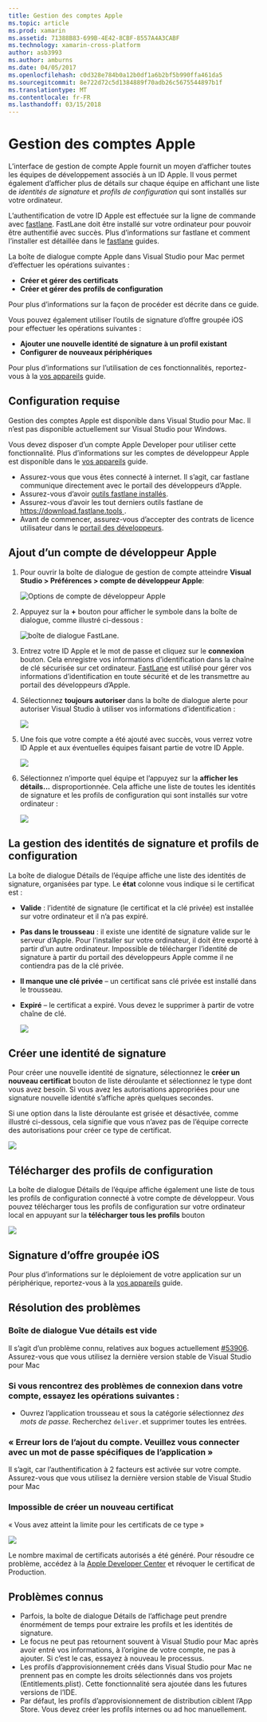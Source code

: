 ```yaml
---
title: Gestion des comptes Apple
ms.topic: article
ms.prod: xamarin
ms.assetid: 71388B83-699B-4E42-8CBF-8557A4A3CABF
ms.technology: xamarin-cross-platform
author: asb3993
ms.author: amburns
ms.date: 04/05/2017
ms.openlocfilehash: c0d328e784b0a12b0df1a6b2bf5b990ffa461da5
ms.sourcegitcommit: 8e722d72c5d1384889f70adb26c5675544897b1f
ms.translationtype: MT
ms.contentlocale: fr-FR
ms.lasthandoff: 03/15/2018
---
```

# <a name="apple-account-management"></a>Gestion des comptes Apple

L’interface de gestion de compte Apple fournit un moyen d’afficher toutes les équipes de développement associés à un ID Apple. Il vous permet également d’afficher plus de détails sur chaque équipe en affichant une liste de _identités de signature_ et _profils de configuration_ qui sont installés sur votre ordinateur.

L’authentification de votre ID Apple est effectuée sur la ligne de commande avec [fastlane](https://fastlane.tools/). FastLane doit être installé sur votre ordinateur pour pouvoir être authentifié avec succès. Plus d’informations sur fastlane et comment l’installer est détaillée dans le [fastlane](~/ios/deploy-test/provisioning/fastlane/index.md) guides.

La boîte de dialogue compte Apple dans Visual Studio pour Mac permet d’effectuer les opérations suivantes :

* **Créer et gérer des certificats** 
* **Créer et gérer des profils de configuration** 

Pour plus d’informations sur la façon de procéder est décrite dans ce guide.

Vous pouvez également utiliser l’outils de signature d’offre groupée iOS pour effectuer les opérations suivantes :

* **Ajouter une nouvelle identité de signature à un profil existant** 
* **Configurer de nouveaux périphériques** 

Pour plus d’informations sur l’utilisation de ces fonctionnalités, reportez-vous à la [vos appareils](~/ios/get-started/installation/device-provisioning/index.md) guide.
️
## <a name="requirements"></a>Configuration requise

Gestion des comptes Apple est disponible dans Visual Studio pour Mac. Il n’est pas disponible actuellement sur Visual Studio pour Windows.

Vous devez disposer d’un compte Apple Developer pour utiliser cette fonctionnalité. Plus d’informations sur les comptes de développeur Apple est disponible dans le [vos appareils](~/ios/get-started/installation/device-provisioning/index.md) guide.

- Assurez-vous que vous êtes connecté à internet. Il s’agit, car fastlane communique directement avec le portail des développeurs d’Apple.
- Assurez-vous d’avoir [outils fastlane installés](~/ios/deploy-test/provisioning/fastlane/index.md#Installation).
- Assurez-vous d’avoir les tout derniers outils fastlane de [ https://download.fastlane.tools ](https://download.fastlane.tools).
- Avant de commencer, assurez-vous d’accepter des contrats de licence utilisateur dans le [portail des développeurs](https://developer.apple.com/account/).

## <a name="adding-an-apple-developer-account"></a>Ajout d’un compte de développeur Apple

1. Pour ouvrir la boîte de dialogue de gestion de compte atteindre **Visual Studio > Préférences > compte de développeur Apple**:

    ![Options de compte de développeur Apple](apple-account-management-images/image1.png)

2. Appuyez sur la  **+**  bouton pour afficher le symbole dans la boîte de dialogue, comme illustré ci-dessous : 

    ![boîte de dialogue FastLane.](apple-account-management-images/image2.png)

4. Entrez votre ID Apple et le mot de passe et cliquez sur le **connexion** bouton. Cela enregistre vos informations d’identification dans la chaîne de clé sécurisée sur cet ordinateur. [FastLane](~/ios/deploy-test/provisioning/fastlane/index.md) est utilisé pour gérer vos informations d’identification en toute sécurité et de les transmettre au portail des développeurs d’Apple.
 
5. Sélectionnez **toujours autoriser** dans la boîte de dialogue alerte pour autoriser Visual Studio à utiliser vos informations d’identification :

    ![](apple-account-management-images/image4.png)

6. Une fois que votre compte a été ajouté avec succès, vous verrez votre ID Apple et aux éventuelles équipes faisant partie de votre ID Apple.

    ![](apple-account-management-images/image5.png)

7. Sélectionnez n’importe quel équipe et l’appuyez sur la **afficher les détails...** disproportionnée. Cela affiche une liste de toutes les identités de signature et les profils de configuration qui sont installés sur votre ordinateur :

    ![](apple-account-management-images/image6.png)


<a name="managing" />


## <a name="managing-signing-identities-and-provisioning-profiles"></a>La gestion des identités de signature et profils de configuration

La boîte de dialogue Détails de l’équipe affiche une liste des identités de signature, organisées par type. Le **état** colonne vous indique si le certificat est : 

* **Valide** : l’identité de signature (le certificat et la clé privée) est installée sur votre ordinateur et il n’a pas expiré.

* **Pas dans le trousseau** : il existe une identité de signature valide sur le serveur d’Apple. Pour l’installer sur votre ordinateur, il doit être exporté à partir d’un autre ordinateur. Impossible de télécharger l’identité de signature à partir du portail des développeurs Apple comme il ne contiendra pas de la clé privée.

* **Il manque une clé privée** – un certificat sans clé privée est installé dans le trousseau.

* **Expiré** – le certificat a expiré. Vous devez le supprimer à partir de votre chaîne de clé.

  ![](apple-account-management-images/image7.png)

## <a name="create-a-signing-identities"></a>Créer une identité de signature

Pour créer une nouvelle identité de signature, sélectionnez le **créer un nouveau certificat** bouton de liste déroulante et sélectionnez le type dont vous avez besoin. Si vous avez les autorisations appropriées pour une signature nouvelle identité s’affiche après quelques secondes.

Si une option dans la liste déroulante est grisée et désactivée, comme illustré ci-dessous, cela signifie que vous n’avez pas de l’équipe correcte des autorisations pour créer ce type de certificat.

![](apple-account-management-images/image8.png)

## <a name="download-provisioning-profiles"></a>Télécharger des profils de configuration

La boîte de dialogue Détails de l’équipe affiche également une liste de tous les profils de configuration connecté à votre compte de développeur. Vous pouvez télécharger tous les profils de configuration sur votre ordinateur local en appuyant sur la **télécharger tous les profils** bouton

![](apple-account-management-images/image9.png)

## <a name="ios-bundle-signing"></a>Signature d’offre groupée iOS

Pour plus d’informations sur le déploiement de votre application sur un périphérique, reportez-vous à la [vos appareils](~/ios/get-started/installation/device-provisioning/index.md) guide.

## <a name="troubleshooting"></a>Résolution des problèmes

### <a name="view-details-dialog-is-empty"></a>Boîte de dialogue Vue détails est vide

Il s’agit d’un problème connu, relatives aux bogues actuellement [#53906](https://bugzilla.xamarin.com/show_bug.cgi?id=53906). Assurez-vous que vous utilisez la dernière version stable de Visual Studio pour Mac

### <a name="if-you-are-experiencing-issues-logging-in-your-account-please-try-the-following"></a>Si vous rencontrez des problèmes de connexion dans votre compte, essayez les opérations suivantes :

* Ouvrez l’application trousseau et sous la catégorie sélectionnez *des mots de passe*. Recherchez `deliver.`et supprimer toutes les entrées.

### <a name="error-adding-account-please-sign-in-with-an-app-specific-password"></a>« Erreur lors de l’ajout du compte. Veuillez vous connecter avec un mot de passe spécifiques de l’application »

Il s’agit, car l’authentification à 2 facteurs est activée sur votre compte. Assurez-vous que vous utilisez la dernière version stable de Visual Studio pour Mac

### <a name="failed-to-create-new-certificate"></a>Impossible de créer un nouveau certificat
« Vous avez atteint la limite pour les certificats de ce type »

![](apple-account-management-images/image10.png)

Le nombre maximal de certificats autorisés a été généré. Pour résoudre ce problème, accédez à la [Apple Developer Center](https://developer.apple.com/account/ios/certificate/distribution) et révoquer le certificat de Production.

## <a name="known-issues"></a>Problèmes connus

* Parfois, la boîte de dialogue Détails de l’affichage peut prendre énormément de temps pour extraire les profils et les identités de signature.
* Le focus ne peut pas retournent souvent à Visual Studio pour Mac après avoir entré vos informations, à l’origine de votre compte, ne pas à ajouter. Si c’est le cas, essayez à nouveau le processus.
* Les profils d’approvisionnement créés dans Visual Studio pour Mac ne prennent pas en compte les droits sélectionnés dans vos projets (Entitlements.plist). Cette fonctionnalité sera ajoutée dans les futures versions de l’IDE.
* Par défaut, les profils d’approvisionnement de distribution ciblent l’App Store. Vous devez créer les profils internes ou ad hoc manuellement.

